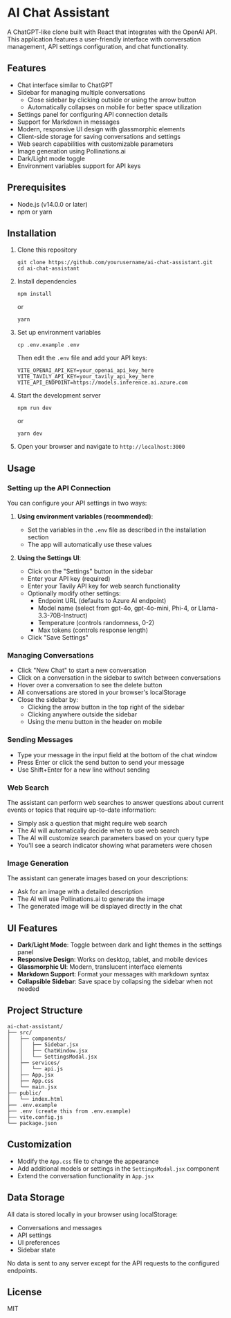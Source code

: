 # AI Chat Assistant

A ChatGPT-like clone built with React that integrates with the OpenAI API. This application features a user-friendly interface with conversation management, API settings configuration, and chat functionality.

## Features

- Chat interface similar to ChatGPT
- Sidebar for managing multiple conversations
  - Close sidebar by clicking outside or using the arrow button
  - Automatically collapses on mobile for better space utilization
- Settings panel for configuring API connection details
- Support for Markdown in messages
- Modern, responsive UI design with glassmorphic elements
- Client-side storage for saving conversations and settings
- Web search capabilities with customizable parameters
- Image generation using Pollinations.ai
- Dark/Light mode toggle
- Environment variables support for API keys

## Prerequisites

- Node.js (v14.0.0 or later)
- npm or yarn

## Installation

1. Clone this repository
   ```
   git clone https://github.com/yourusername/ai-chat-assistant.git
   cd ai-chat-assistant
   ```

2. Install dependencies
   ```
   npm install
   ```
   or
   ```
   yarn
   ```

3. Set up environment variables
   ```
   cp .env.example .env
   ```
   Then edit the `.env` file and add your API keys:
   ```
   VITE_OPENAI_API_KEY=your_openai_api_key_here
   VITE_TAVILY_API_KEY=your_tavily_api_key_here
   VITE_API_ENDPOINT=https://models.inference.ai.azure.com
   ```

4. Start the development server
   ```
   npm run dev
   ```
   or
   ```
   yarn dev
   ```

5. Open your browser and navigate to `http://localhost:3000`

## Usage

### Setting up the API Connection

You can configure your API settings in two ways:

1. **Using environment variables (recommended)**:
   - Set the variables in the `.env` file as described in the installation section
   - The app will automatically use these values

2. **Using the Settings UI**:
   - Click on the "Settings" button in the sidebar
   - Enter your API key (required)
   - Enter your Tavily API key for web search functionality
   - Optionally modify other settings:
     - Endpoint URL (defaults to Azure AI endpoint)
     - Model name (select from gpt-4o, gpt-4o-mini, Phi-4, or Llama-3.3-70B-Instruct)
     - Temperature (controls randomness, 0-2)
     - Max tokens (controls response length)
   - Click "Save Settings"

### Managing Conversations

- Click "New Chat" to start a new conversation
- Click on a conversation in the sidebar to switch between conversations
- Hover over a conversation to see the delete button
- All conversations are stored in your browser's localStorage
- Close the sidebar by:
  - Clicking the arrow button in the top right of the sidebar
  - Clicking anywhere outside the sidebar
  - Using the menu button in the header on mobile

### Sending Messages

- Type your message in the input field at the bottom of the chat window
- Press Enter or click the send button to send your message
- Use Shift+Enter for a new line without sending

### Web Search

The assistant can perform web searches to answer questions about current events or topics that require up-to-date information:

- Simply ask a question that might require web search
- The AI will automatically decide when to use web search
- The AI will customize search parameters based on your query type
- You'll see a search indicator showing what parameters were chosen

### Image Generation

The assistant can generate images based on your descriptions:

- Ask for an image with a detailed description
- The AI will use Pollinations.ai to generate the image
- The generated image will be displayed directly in the chat

## UI Features

- **Dark/Light Mode**: Toggle between dark and light themes in the settings panel
- **Responsive Design**: Works on desktop, tablet, and mobile devices
- **Glassmorphic UI**: Modern, translucent interface elements
- **Markdown Support**: Format your messages with markdown syntax
- **Collapsible Sidebar**: Save space by collapsing the sidebar when not needed

## Project Structure

```
ai-chat-assistant/
├── src/
│   ├── components/
│   │   ├── Sidebar.jsx
│   │   ├── ChatWindow.jsx
│   │   └── SettingsModal.jsx
│   ├── services/
│   │   └── api.js
│   ├── App.jsx
│   ├── App.css
│   └── main.jsx
├── public/
│   └── index.html
├── .env.example
├── .env (create this from .env.example)
├── vite.config.js
└── package.json
```

## Customization

- Modify the `App.css` file to change the appearance
- Add additional models or settings in the `SettingsModal.jsx` component
- Extend the conversation functionality in `App.jsx`

## Data Storage

All data is stored locally in your browser using localStorage:
- Conversations and messages
- API settings
- UI preferences
- Sidebar state

No data is sent to any server except for the API requests to the configured endpoints.

## License

MIT